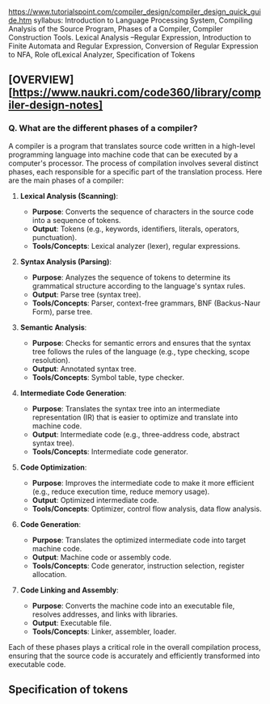 https://www.tutorialspoint.com/compiler_design/compiler_design_quick_guide.htm
syllabus:
Introduction to Language Processing System, Compiling Analysis of the Source Program, Phases of a Compiler, Compiler Construction Tools. Lexical Analysis –Regular Expression, Introduction to Finite Automata and Regular Expression, Conversion of Regular Expression to NFA, Role ofLexical Analyzer, Specification of Tokens

## [OVERVIEW][https://www.naukri.com/code360/library/compiler-design-notes]
### Q. What are the different phases of a compiler? 
A compiler is a program that translates source code written in a high-level programming language into machine code that can be executed by a computer's processor. The process of compilation involves several distinct phases, each responsible for a specific part of the translation process. Here are the main phases of a compiler:

1. **Lexical Analysis (Scanning)**:
   - **Purpose**: Converts the sequence of characters in the source code into a sequence of tokens.
   - **Output**: Tokens (e.g., keywords, identifiers, literals, operators, punctuation).
   - **Tools/Concepts**: Lexical analyzer (lexer), regular expressions.

2. **Syntax Analysis (Parsing)**:
   - **Purpose**: Analyzes the sequence of tokens to determine its grammatical structure according to the language's syntax rules.
   - **Output**: Parse tree (syntax tree).
   - **Tools/Concepts**: Parser, context-free grammars, BNF (Backus-Naur Form), parse tree.

3. **Semantic Analysis**:
   - **Purpose**: Checks for semantic errors and ensures that the syntax tree follows the rules of the language (e.g., type checking, scope resolution).
   - **Output**: Annotated syntax tree.
   - **Tools/Concepts**: Symbol table, type checker.

4. **Intermediate Code Generation**:
   - **Purpose**: Translates the syntax tree into an intermediate representation (IR) that is easier to optimize and translate into machine code.
   - **Output**: Intermediate code (e.g., three-address code, abstract syntax tree).
   - **Tools/Concepts**: Intermediate code generator.

5. **Code Optimization**:
   - **Purpose**: Improves the intermediate code to make it more efficient (e.g., reduce execution time, reduce memory usage).
   - **Output**: Optimized intermediate code.
   - **Tools/Concepts**: Optimizer, control flow analysis, data flow analysis.

6. **Code Generation**:
   - **Purpose**: Translates the optimized intermediate code into target machine code.
   - **Output**: Machine code or assembly code.
   - **Tools/Concepts**: Code generator, instruction selection, register allocation.

7. **Code Linking and Assembly**:
   - **Purpose**: Converts the machine code into an executable file, resolves addresses, and links with libraries.
   - **Output**: Executable file.
   - **Tools/Concepts**: Linker, assembler, loader.

Each of these phases plays a critical role in the overall compilation process, ensuring that the source code is accurately and efficiently transformed into executable code.

## Specification of tokens
